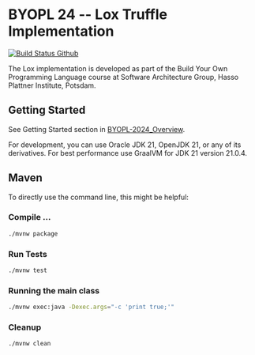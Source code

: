 # BYOPL 24 -- Lox Truffle Implementation 


[![Build Status Github](https://github.com/hpi-swa-teaching/byopl24-00a/actions/workflows/maven.yml/badge.svg)](https://github.com/hpi-swa-teaching/byopl24-00a/actions?query=maven%3ACI)


The Lox implementation is developed as part of the Build Your Own Programming Language course at Software Architecture Group, Hasso Plattner Institute, Potsdam. 



## Getting Started 

See Getting Started section in [BYOPL-2024_Overview](https://1drv.ms/b/s!AosvRVbmrjPTm_YQOBq8GXW3BYNq5A?e=EaAI5S).

For development, you can use Oracle JDK 21, OpenJDK 21, or any of its derivatives.
For best performance use GraalVM for JDK 21 version 21.0.4.

## Maven

To directly use the command line, this might be helpful:


### Compile ...

```bash
./mvnw package
```

### Run Tests

```bash
./mvnw test
```


### Running the main class

```bash
./mvnw exec:java -Dexec.args="-c 'print true;'"
```

### Cleanup

```bash
./mvnw clean
```
